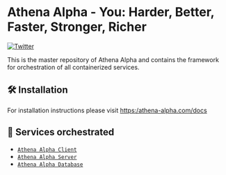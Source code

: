 # Athena Alpha - You: Harder, Better, Faster, Stronger, Richer

[![Twitter](https://img.shields.io/twitter/follow/athena_alpha_?style=social)](https://twitter.com/athena_alpha_)

This is the master repository of Athena Alpha and contains the framework for orchestration of all containerized services.

## 🛠 Installation

For installation instructions please visit [https:/athena-alpha.com/docs](https:/athena-alpha.com/docs)

## 🎹 Services orchestrated

- [`Athena Alpha Client`](https://github.com/athena-alpha/athena-alpha-client)
- [`Athena Alpha Server`](https://github.com/athena-alpha/athena-alpha-server)
- [`Athena Alpha Database`](https://github.com/athena-alpha/athena-alpha-db)
